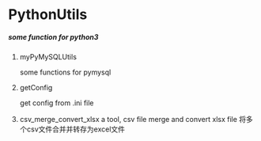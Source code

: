 # PythonUtils
##### some function for python3

1. myPyMySQLUtils

   some functions for pymysql

2. getConfig

   get config from .ini file
  
3. csv_merge_convert_xlsx
   a tool, csv file merge and convert xlsx file
   将多个csv文件合并并转存为excel文件

